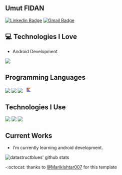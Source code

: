 ## Umut FIDAN 





[![Linkedin Badge](https://img.shields.io/badge/-fidanumut-blue?style=flat-square&logo=Linkedin&logoColor=white&link=https://www.linkedin.com/in/fidanumut)](https://www.linkedin.com/in/fidanumut) 
[![Gmail Badge](https://img.shields.io/badge/-contact.umutfidan@gmail.com-c14438?style=flat-square&logo=Gmail&logoColor=white&link=mailto:contact.umutfidan@gmail.com)](mailto:contact.umutfidan@gmail.com)


## :computer: Technologies I Love
* Android Development

<img src = "https://github-readme-stats.vercel.app/api/top-langs/?username=datastructblues&layout=compact">

## Programming Languages
<img src = 'https://github.com/MarikIshtar007/MarikIshtar007/blob/master/images/html.svg' width='30'/> 
<img src = 'https://github.com/MarikIshtar007/MarikIshtar007/blob/master/images/css.svg' width='30'/> 
<img src = 'https://github.com/MarikIshtar007/MarikIshtar007/blob/master/images/java.svg' width='30'/> 
<img src = 'https://github.com/datastructblues/datastructblues/blob/main/images/kotlin.svg' width='30/>
<img src = 'https://github.com/MarikIshtar007/MarikIshtar007/blob/master/images/sql.svg' width='30'/> 
 
 ## Technologies I Use
 <img src = 'https://github.com/simple-icons/simple-icons/blob/develop/icons/intellijidea.svg' width='30'/> 
 <img src = 'hhttps://github.com/simple-icons/simple-icons/blob/develop/icons/eclipseide.svg' width ='30/> 
 <img src = 'https://github.com/MarikIshtar007/MarikIshtar007/blob/master/images/git.svg' width='30'/> 
 <img src = 'https://github.com/simple-icons/simple-icons/blob/develop/icons/androidstudio.svg' width='30'/> 

 
 
## Current Works
 * I'm currently learning android development.
 

![datastructblues' github stats](https://github-readme-stats.vercel.app/api?username=datastructblues&show_icons=true&hide=[%22issues%22])

-:octocat: thanks to [@MarikIshtar007](https://github.com/MarikIshtar007) for this template 
 
 